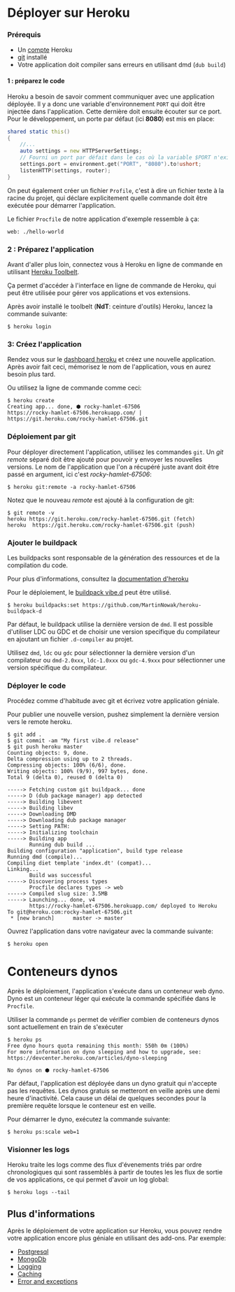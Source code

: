 # Déployer sur Heroku

### Prérequis

- Un [compte](https://signup.heroku.com/login) Heroku
- [git](https://git-scm.com/) installé
- Votre application doit compiler sans erreurs en utilisant dmd (`dub build`)

#### 1 : préparez le code

Heroku a besoin de savoir comment communiquer avec une application déployée. Il y a donc une variable d'environnement `PORT` qui doit être injectée dans l'application. Cette dernière doit ensuite écouter sur ce port. Pour le développement, un porte par défaut (ici __8080__) est mis en place:

```d
shared static this()
{
    //...
    auto settings = new HTTPServerSettings;
    // Fourni un port par défait dans le cas où la variable $PORT n'existe pas.
    settings.port = environment.get("PORT", "8080").to!ushort;
    listenHTTP(settings, router);
}
```

On peut également créer un fichier `Profile`, c'est à dire un fichier texte à la racine du projet, qui déclare explicitement quelle commande doit être exécutée pour démarrer l'application.

Le fichier `Procfile` de notre application d'exemple ressemble à ça:

```
web: ./hello-world
```

### 2 : Préparez l'application

Avant d'aller plus loin, connectez vous à Heroku en ligne de commande en utilisant [Heroku Toolbelt](https://toolbelt.heroku.com/standalone).

Ça permet d'accéder à l'interface en ligne de commande de Heroku, qui peut être utilisée pour gérer vos applications et vos extensions.

Après avoir installé le toolbelt (**NdT**: ceinture d'outils) Heroku, lancez la commande suivante:

```
$ heroku login
```

### 3: Créez l'application

Rendez vous sur le [dashboard heroku](https://dashboard.heroku.com) et créez une nouvelle application. Après avoir fait ceci, mémorisez le nom de l'application, vous en aurez besoin plus tard.

Ou utilisez la ligne de commande comme ceci:

```
$ heroku create
Creating app... done, ⬢ rocky-hamlet-67506
https://rocky-hamlet-67506.herokuapp.com/ | https://git.heroku.com/rocky-hamlet-67506.git
```

### Déploiement par git

Pour déployer directement l'application, utilisez les commandes `git`. Un *git remote* séparé doit être ajouté pour pouvoir y envoyer les nouvelles versions.
Le nom de l'application que l'on a récupéré juste avant doit être passé en argument, ici c'est *rocky-hamlet-67506*:

```
$ heroku git:remote -a rocky-hamlet-67506
```

Notez que le nouveau *remote* est ajouté à la configuration de git:

```
$ git remote -v
heroku https://git.heroku.com/rocky-hamlet-67506.git (fetch)
heroku	https://git.heroku.com/rocky-hamlet-67506.git (push)
```

### Ajouter le buildpack

Les buildpacks sont responsable de la génération des ressources et de la compilation du code.

Pour plus d'informations, consultez la [documentation d'heroku](https://devcenter.heroku.com/articles/buildpacks)

Pour le déploiement, le [buildpack vibe.d](https://github.com/MartinNowak/heroku-buildpack-d) peut être utilisé.

```
$ heroku buildpacks:set https://github.com/MartinNowak/heroku-buildpack-d
```

Par défaut, le buildpack utilise la dernière version de `dmd`. Il est possible d'utiliser LDC ou GDC et de choisir une version specifique du compilateur en ajoutant un fichier `.d-compiler` au projet.

Utilisez `dmd`, `ldc` ou `gdc` pour sélectionner la dernière version d'un compilateur ou `dmd-2.0xxx`, `ldc-1.0xxx` ou `gdc-4.9xxx` pour sélectionner une version spécifique du compilateur.

### Déployer le code

Procédez comme d'habitude avec git et écrivez votre application géniale.

Pour publier une nouvelle version, pushez simplement la dernière version vers le remote heroku.

```
$ git add .
$ git commit -am "My first vibe.d release"
$ git push heroku master
Counting objects: 9, done.
Delta compression using up to 2 threads.
Compressing objects: 100% (6/6), done.
Writing objects: 100% (9/9), 997 bytes, done.
Total 9 (delta 0), reused 0 (delta 0)

-----> Fetching custom git buildpack... done
-----> D (dub package manager) app detected
-----> Building libevent
-----> Building libev
-----> Downloading DMD
-----> Downloading dub package manager
-----> Setting PATH:
-----> Initializing toolchain
-----> Building app
       Running dub build ...
Building configuration "application", build type release
Running dmd (compile)...
Compiling diet template 'index.dt' (compat)...
Linking...
       Build was successful
-----> Discovering process types
       Procfile declares types -> web
-----> Compiled slug size: 3.5MB
-----> Launching... done, v4
       https://rocky-hamlet-67506.herokuapp.com/ deployed to Heroku
To git@heroku.com:rocky-hamlet-67506.git
 * [new branch]      master -> master
```

Ouvrez l'application dans votre navigateur avec la commande suivante:

    $ heroku open

# Conteneurs dynos

Après le déploiement, l'application s'exécute dans un conteneur web dyno. Dyno est un conteneur léger qui exécute la commande spécifiée dans le `Procfile`.

Utiliser la commande `ps` permet de vérifier combien de conteneurs dynos sont actuellement en train de s'exécuter

```
$ heroku ps
Free dyno hours quota remaining this month: 550h 0m (100%)
For more information on dyno sleeping and how to upgrade, see:
https://devcenter.heroku.com/articles/dyno-sleeping

No dynos on ⬢ rocky-hamlet-67506
```

Par défaut, l'application est déployée dans un dyno gratuit qui n'accepte pas les requêtes. Les dynos gratuis se metteront en veille après une demi heure d'inactivité. Cela cause un délai de quelques secondes pour la première requête lorsque le conteneur est en veille.

Pour démarrer le dyno, exécutez la commande suivante:

    $ heroku ps:scale web=1

### Visionner les logs

Heroku traite les logs comme des flux d'évenements triés par ordre chronologiques qui sont rassemblés à partir de toutes les les flux de sortie de vos applications, ce qui permet d'avoir un log global:

    $ heroku logs --tail

## Plus d'informations

Après le déploiement de votre application sur Heroku, vous pouvez rendre votre application encore plus géniale en utilisant des add-ons. Par exemple:

- [Postgresql](https://elements.heroku.com/addons/heroku-postgresql)
- [MongoDb](https://elements.heroku.com/addons/mongohq)
- [Logging](https://elements.heroku.com/addons#logging)
- [Caching](https://elements.heroku.com/addons#caching)
- [Error and exceptions](https://elements.heroku.com/addons#errors-exceptions)
